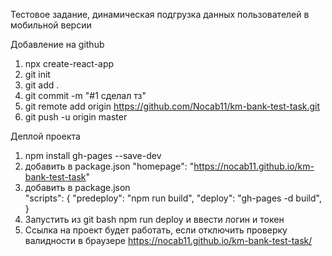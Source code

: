 Тестовое задание, динамическая подгрузка данных пользователей в мобильной версии

Добавление на github

1) npx create-react-app
2) git init
3) git add .
4) git commit -m "#1 сделал тз"
5) git remote add origin https://github.com/Nocab11/km-bank-test-task.git
6) git push -u origin master


Деплой проекта

1) npm install gh-pages --save-dev
2) добавить в package.json 
"homepage": "https://nocab11.github.io/km-bank-test-task"
3) добавить в package.json  
"scripts": {
    "predeploy": "npm run build",
    "deploy": "gh-pages -d build",
}
4) Запустить из git bash npm run deploy и ввести логин и токен
5) Ссылка на проект будет работать, если отключить проверку валидности в браузере
https://nocab11.github.io/km-bank-test-task/